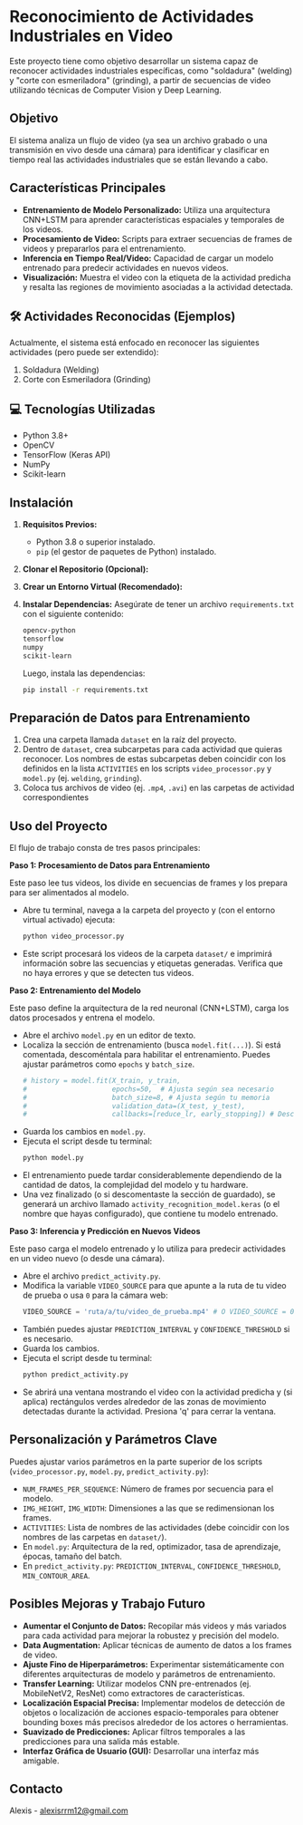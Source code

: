 # Reconocimiento de Actividades Industriales en Video

Este proyecto tiene como objetivo desarrollar un sistema capaz de reconocer actividades industriales específicas, como "soldadura" (welding) y "corte con esmeriladora" (grinding), a partir de secuencias de video utilizando técnicas de Computer Vision y Deep Learning.

## Objetivo

El sistema analiza un flujo de video (ya sea un archivo grabado o una transmisión en vivo desde una cámara) para identificar y clasificar en tiempo real las actividades industriales que se están llevando a cabo.

##  Características Principales

* **Entrenamiento de Modelo Personalizado:** Utiliza una arquitectura CNN+LSTM para aprender características espaciales y temporales de los videos.
* **Procesamiento de Video:** Scripts para extraer secuencias de frames de videos y prepararlos para el entrenamiento.
* **Inferencia en Tiempo Real/Video:** Capacidad de cargar un modelo entrenado para predecir actividades en nuevos videos.
* **Visualización:** Muestra el video con la etiqueta de la actividad predicha y resalta las regiones de movimiento asociadas a la actividad detectada.

## 🛠️ Actividades Reconocidas (Ejemplos)

Actualmente, el sistema está enfocado en reconocer las siguientes actividades (pero puede ser extendido):

1.  Soldadura (Welding)
2.  Corte con Esmeriladora (Grinding)

## 💻 Tecnologías Utilizadas

* Python 3.8+
* OpenCV
* TensorFlow (Keras API)
* NumPy
* Scikit-learn


##  Instalación

1.  **Requisitos Previos:**
    * Python 3.8 o superior instalado.
    * `pip` (el gestor de paquetes de Python) instalado.

2.  **Clonar el Repositorio (Opcional):**


3.  **Crear un Entorno Virtual (Recomendado):**

      

4.  **Instalar Dependencias:**
    Asegúrate de tener un archivo `requirements.txt` con el siguiente contenido:
    ```txt
    opencv-python
    tensorflow
    numpy
    scikit-learn
    ```
    Luego, instala las dependencias:
    ```bash
    pip install -r requirements.txt
    ```

##  Preparación de Datos para Entrenamiento

1.  Crea una carpeta llamada `dataset` en la raíz del proyecto.
2.  Dentro de `dataset`, crea subcarpetas para cada actividad que quieras reconocer. Los nombres de estas subcarpetas deben coincidir con los definidos en la lista `ACTIVITIES` en los scripts `video_processor.py` y `model.py` (ej. `welding`, `grinding`).
3.  Coloca tus archivos de video (ej. `.mp4`, `.avi`) en las carpetas de actividad correspondientes

##  Uso del Proyecto

El flujo de trabajo consta de tres pasos principales:

**Paso 1: Procesamiento de Datos para Entrenamiento**

Este paso lee tus videos, los divide en secuencias de frames y los prepara para ser alimentados al modelo.

* Abre tu terminal, navega a la carpeta del proyecto y (con el entorno virtual activado) ejecuta:
    ```bash
    python video_processor.py
    ```
* Este script procesará los videos de la carpeta `dataset/` e imprimirá información sobre las secuencias y etiquetas generadas. Verifica que no haya errores y que se detecten tus videos.

**Paso 2: Entrenamiento del Modelo**

Este paso define la arquitectura de la red neuronal (CNN+LSTM), carga los datos procesados y entrena el modelo.

* Abre el archivo `model.py` en un editor de texto.
* Localiza la sección de entrenamiento (busca `model.fit(...)`). Si está comentada, descoméntala para habilitar el entrenamiento. Puedes ajustar parámetros como `epochs` y `batch_size`.
    ```python
    # history = model.fit(X_train, y_train,
    #                     epochs=50,  # Ajusta según sea necesario
    #                     batch_size=8, # Ajusta según tu memoria
    #                     validation_data=(X_test, y_test),
    #                     callbacks=[reduce_lr, early_stopping]) # Descomentar para entrenar
    ```
* Guarda los cambios en `model.py`.
* Ejecuta el script desde tu terminal:
    ```bash
    python model.py
    ```
* El entrenamiento puede tardar considerablemente dependiendo de la cantidad de datos, la complejidad del modelo y tu hardware.
* Una vez finalizado (o si descomentaste la sección de guardado), se generará un archivo llamado `activity_recognition_model.keras` (o el nombre que hayas configurado), que contiene tu modelo entrenado.

**Paso 3: Inferencia y Predicción en Nuevos Videos**

Este paso carga el modelo entrenado y lo utiliza para predecir actividades en un video nuevo (o desde una cámara).

* Abre el archivo `predict_activity.py`.
* Modifica la variable `VIDEO_SOURCE` para que apunte a la ruta de tu video de prueba o usa `0` para la cámara web:
    ```python
    VIDEO_SOURCE = 'ruta/a/tu/video_de_prueba.mp4' # O VIDEO_SOURCE = 0
    ```
* También puedes ajustar `PREDICTION_INTERVAL` y `CONFIDENCE_THRESHOLD` si es necesario.
* Guarda los cambios.
* Ejecuta el script desde tu terminal:
    ```bash
    python predict_activity.py
    ```
* Se abrirá una ventana mostrando el video con la actividad predicha y (si aplica) rectángulos verdes alrededor de las zonas de movimiento detectadas durante la actividad. Presiona 'q' para cerrar la ventana.

##  Personalización y Parámetros Clave

Puedes ajustar varios parámetros en la parte superior de los scripts (`video_processor.py`, `model.py`, `predict_activity.py`):

* `NUM_FRAMES_PER_SEQUENCE`: Número de frames por secuencia para el modelo.
* `IMG_HEIGHT`, `IMG_WIDTH`: Dimensiones a las que se redimensionan los frames.
* `ACTIVITIES`: Lista de nombres de las actividades (debe coincidir con los nombres de las carpetas en `dataset/`).
* En `model.py`: Arquitectura de la red, optimizador, tasa de aprendizaje, épocas, tamaño del batch.
* En `predict_activity.py`: `PREDICTION_INTERVAL`, `CONFIDENCE_THRESHOLD`, `MIN_CONTOUR_AREA`.

##  Posibles Mejoras y Trabajo Futuro

* **Aumentar el Conjunto de Datos:** Recopilar más videos y más variados para cada actividad para mejorar la robustez y precisión del modelo.
* **Data Augmentation:** Aplicar técnicas de aumento de datos a los frames de video.
* **Ajuste Fino de Hiperparámetros:** Experimentar sistemáticamente con diferentes arquitecturas de modelo y parámetros de entrenamiento.
* **Transfer Learning:** Utilizar modelos CNN pre-entrenados (ej. MobileNetV2, ResNet) como extractores de características.
* **Localización Espacial Precisa:** Implementar modelos de detección de objetos o localización de acciones espacio-temporales para obtener bounding boxes más precisos alrededor de los actores o herramientas.
* **Suavizado de Predicciones:** Aplicar filtros temporales a las predicciones para una salida más estable.
* **Interfaz Gráfica de Usuario (GUI):** Desarrollar una interfaz más amigable.


##  Contacto

Alexis - alexisrrm12@gmail.com 
